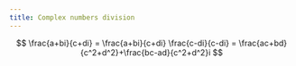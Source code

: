 ```yaml
---
title: Complex numbers division
---
```


$$
\frac{a+bi}{c+di} = \frac{a+bi}{c+di} \frac{c-di}{c-di} = \frac{ac+bd}{c^2+d^2}+\frac{bc-ad}{c^2+d^2}i
$$
